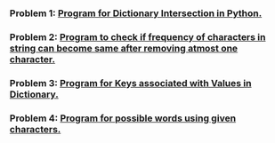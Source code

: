 ### <ol>Problem 1: <a href="https://github.com/Iamtripathisatyam/100_Days_Code_Challenge/blob/main/Day23/Dictionary_Intersection.py">**Program for Dictionary Intersection in Python.**</a></ol>
### <ol>Problem 2: <a href="https://github.com/Iamtripathisatyam/100_Days_Code_Challenge/blob/main/Day23/Frequency_can_become_same.py">**Program to check if frequency of characters in string can become same after removing atmost one character.**</a></ol>
### <ol>Problem 3: <a href="https://github.com/Iamtripathisatyam/100_Days_Code_Challenge/blob/main/Day23/Key_Associated_with_Values.py">**Program for Keys associated with Values in Dictionary.**</a></ol>
### <ol>Problem 4: <a href="https://github.com/Iamtripathisatyam/100_Days_Code_Challenge/blob/main/Day23/Possible_Words_Using_Given_Characters.py">**Program for possible words using given characters.**</a></ol>
